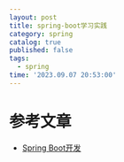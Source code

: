 ```yaml
---
layout: post
title: spring-boot学习实践
category: spring
catalog: true
published: false
tags:
  - spring
time: '2023.09.07 20:53:00'
---
```



# 参考文章
- [Spring Boot开发](https://www.liaoxuefeng.com/wiki/1252599548343744/1266265175882464)